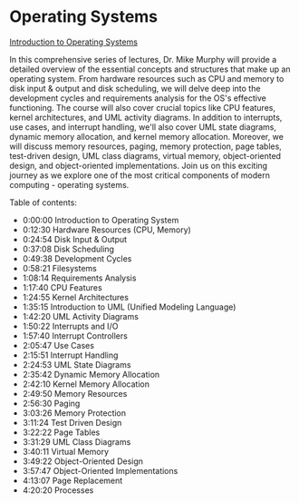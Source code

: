 # Operating Systems

[Introduction to Operating Systems](https://www.youtube.com/watch?v=dOiA2nNJpc0)

In this comprehensive series of lectures, Dr. Mike Murphy will provide a detailed overview of the essential concepts and structures that make up an operating system. From hardware resources such as CPU and memory to disk input & output and disk scheduling, we will delve deep into the development cycles and requirements analysis for the OS's effective functioning. The course will also cover crucial topics like CPU features, kernel architectures, and UML activity diagrams. In addition to interrupts, use cases, and interrupt handling, we'll also cover UML state diagrams, dynamic memory allocation, and kernel memory allocation. Moreover, we will discuss memory resources, paging, memory protection, page tables, test-driven design, UML class diagrams, virtual memory, object-oriented design, and object-oriented implementations. Join us on this exciting journey as we explore one of the most critical components of modern computing - operating systems. 

Table of contents:

- 0:00:00 Introduction to Operating System
- 0:12:30 Hardware Resources (CPU, Memory)
- 0:24:54 Disk Input & Output
- 0:37:08 Disk Scheduling 
- 0:49:38 Development Cycles
- 0:58:21 Filesystems 
- 1:08:14 Requirements Analysis
- 1:17:40 CPU Features
- 1:24:55 Kernel Architectures
- 1:35:15 Introduction to UML (Unified Modeling Language)
- 1:42:20 UML Activity Diagrams
- 1:50:22 Interrupts and I/O
- 1:57:40 Interrupt Controllers
- 2:05:47 Use Cases
- 2:15:51 Interrupt Handling
- 2:24:53 UML State Diagrams
- 2:35:42 Dynamic Memory Allocation
- 2:42:10 Kernel Memory Allocation
- 2:49:50 Memory Resources
- 2:56:30 Paging
- 3:03:26 Memory Protection
- 3:11:24 Test Driven Design
- 3:22:22 Page Tables
- 3:31:29 UML Class Diagrams
- 3:40:11 Virtual Memory
- 3:49:22 Object-Oriented Design
- 3:57:47 Object-Oriented Implementations
- 4:13:07 Page Replacement
- 4:20:20 Processes
